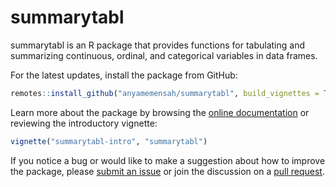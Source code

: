 # summarytabl

summarytabl is an R package that provides functions for tabulating and summarizing continuous, ordinal, and categorical variables in data frames. 

For the latest updates, install the package from GitHub:

```r
remotes::install_github("anyamemensah/summarytabl", build_vignettes = TRUE)
```

Learn more about the package by browsing the [online documentation](https://anyamemensah.github.io/summarytabl/) or reviewing the introductory vignette:

```r
vignette("summarytabl-intro", "summarytabl")
```

If you notice a bug or would like to make a suggestion about how to improve the package, please [submit an issue](https://github.com/anyamemensah/summarytabl/issues) or join the discussion on a [pull request](https://github.com/anyamemensah/summarytabl/pulls).
